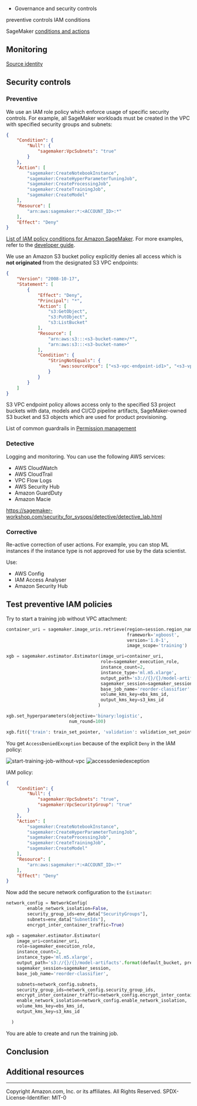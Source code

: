 
- Governance and security controls

preventive controls
IAM conditions

SageMaker [conditions and actions](https://docs.aws.amazon.com/sagemaker/latest/dg/security-iam.html)

## Monitoring

[Source identity](https://docs.aws.amazon.com/sagemaker/latest/dg/monitor-user-access.html)

## Security controls

### Preventive
We use an IAM role policy which enforce usage of specific security controls. For example, all SageMaker workloads must be created in the VPC with specified security groups and subnets:
```json
{
    "Condition": {
        "Null": {
            "sagemaker:VpcSubnets": "true"
        }
    },
    "Action": [
        "sagemaker:CreateNotebookInstance",
        "sagemaker:CreateHyperParameterTuningJob",
        "sagemaker:CreateProcessingJob",
        "sagemaker:CreateTrainingJob",
        "sagemaker:CreateModel"
    ],
    "Resource": [
        "arn:aws:sagemaker:*:<ACCOUNT_ID>:*"
    ],
    "Effect": "Deny"
}
```
[List of IAM policy conditions for Amazon SageMaker](https://docs.aws.amazon.com/service-authorization/latest/reference/list_amazonsagemaker.html). For more examples, refer to the [developer guide](https://docs.aws.amazon.com/sagemaker/latest/dg/security_iam_id-based-policy-examples.html).

We use an Amazon S3 bucket policy explicitly denies all access which is **not originated** from the designated S3 VPC endpoints:
```json
{
    "Version": "2008-10-17",
    "Statement": [
        {
            "Effect": "Deny",
            "Principal": "*",
            "Action": [
                "s3:GetObject",
                "s3:PutObject",
                "s3:ListBucket"
            ],
            "Resource": [
                "arn:aws:s3:::<s3-bucket-name>/*",
                "arn:aws:s3:::<s3-bucket-name>"
            ],
            "Condition": {
                "StringNotEquals": {
                    "aws:sourceVpce": ["<s3-vpc-endpoint-id1>", "<s3-vpc-endpoint-id2>"]
                }
            }
        }
    ]
}
```

S3 VPC endpoint policy allows access only to the specified S3 project buckets with data, models and CI/CD pipeline artifacts, SageMaker-owned S3 bucket and S3 objects which are used for product provisioning.

List of common guardrails in [Permission management](https://docs.aws.amazon.com/whitepapers/latest/sagemaker-studio-admin-best-practices/permissions-management.html)

### Detective
Logging and monitoring. You can use the following AWS services:
- AWS CloudWatch
- AWS CloudTrail
- VPC Flow Logs
- AWS Security Hub
- Amazon GuardDuty
- Amazon Macie

https://sagemaker-workshop.com/security_for_sysops/detective/detective_lab.html

### Corrective
Re-active correction of user actions. For example, you can stop ML instances if the instance type is not approved for use by the data scientist.

Use:
- AWS Config
- IAM Access Analyser
- Amazon Security Hub


## Test preventive IAM policies
Try to start a training job without VPC attachment:
```python
container_uri = sagemaker.image_uris.retrieve(region=session.region_name, 
                                              framework='xgboost', 
                                              version='1.0-1', 
                                              image_scope='training')

xgb = sagemaker.estimator.Estimator(image_uri=container_uri,
                                    role=sagemaker_execution_role, 
                                    instance_count=2, 
                                    instance_type='ml.m5.xlarge',
                                    output_path='s3://{}/{}/model-artifacts'.format(default_bucket, prefix),
                                    sagemaker_session=sagemaker_session,
                                    base_job_name='reorder-classifier',
                                    volume_kms_key=ebs_kms_id,
                                    output_kms_key=s3_kms_id
                                   )

xgb.set_hyperparameters(objective='binary:logistic',
                        num_round=100)

xgb.fit({'train': train_set_pointer, 'validation': validation_set_pointer})
```


You get `AccessDeniedException` because of the explicit `Deny` in the IAM policy:

![start-training-job-without-vpc](../img/start-training-job-without-vpc.png)
![accessdeniedexception](../img/accessdeniedexception.png)

IAM policy:
```json
{
    "Condition": {
        "Null": {
            "sagemaker:VpcSubnets": "true",
            "sagemaker:VpcSecurityGroup": "true"
        }
    },
    "Action": [
        "sagemaker:CreateNotebookInstance",
        "sagemaker:CreateHyperParameterTuningJob",
        "sagemaker:CreateProcessingJob",
        "sagemaker:CreateTrainingJob",
        "sagemaker:CreateModel"
    ],
    "Resource": [
        "arn:aws:sagemaker:*:<ACCOUNT_ID>:*"
    ],
    "Effect": "Deny"
}
```

Now add the secure network configuration to the `Estimator`:
```python
network_config = NetworkConfig(
        enable_network_isolation=False, 
        security_group_ids=env_data["SecurityGroups"],
        subnets=env_data["SubnetIds"],
        encrypt_inter_container_traffic=True)
```

```python
xgb = sagemaker.estimator.Estimator(
    image_uri=container_uri,
    role=sagemaker_execution_role, 
    instance_count=2, 
    instance_type='ml.m5.xlarge',
    output_path='s3://{}/{}/model-artifacts'.format(default_bucket, prefix),
    sagemaker_session=sagemaker_session,
    base_job_name='reorder-classifier',

    subnets=network_config.subnets,
    security_group_ids=network_config.security_group_ids,
    encrypt_inter_container_traffic=network_config.encrypt_inter_container_traffic,
    enable_network_isolation=network_config.enable_network_isolation,
    volume_kms_key=ebs_kms_id,
    output_kms_key=s3_kms_id

  )
```

You are able to create and run the training job.

## Conclusion

## Additional resources

---

Copyright Amazon.com, Inc. or its affiliates. All Rights Reserved.
SPDX-License-Identifier: MIT-0